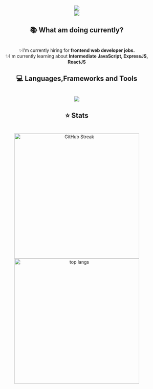 <h1 align="center">
<img src="https://media4.giphy.com/media/v1.Y2lkPTc5MGI3NjExc2E3NTFndmc5Nmx4ZmFtNDVpZm10Y3Q2eHJueXJ4MjBnamV1ZzU0MCZlcD12MV9pbnRlcm5hbF9naWZfYnlfaWQmY3Q9Zw/3oKIPnAiaMCws8nOsE/giphy.gif">
<br>
<img src="https://readme-typing-svg.demolab.com?font=Poppins&weight=600&pause=1000&color=8A0FF7&background=FFB72A00&random=false&width=435&lines=Hi%2C+I+am+a+Junior+web+developer.">
</h1>

<h2 align="center">📚 What am doing currently?</h2>
<br/>
<div align="center">
  ✨I'm currently hiring for <b>frontend web developer jobs.</b> <br>
  ✨I'm currently learning about <b>Intermediate JavaScript, ExpressJS, ReactJS</b>
</div>

<h2 align="center">💻 Languages,Frameworks and Tools</h2>
<br>
<div align="center">
    <img src="https://skillicons.dev/icons?i=bootstrap,tailwindcss,html,css,javascript,php,nodejs,vite,mysql,vscode,git,github,"/>
</div>

<h2 align="center">⭐ Stats</h2>
<br>
<div align=center>
  <img width=390 src="https://streak-stats.demolab.com?user=saritrungj&theme=dark&ring=A50EEB&fire=EB07AA&currStreakLabel=EB07AA" alt="GitHub Streak" />
  <br>
  <img width=390 align="center" src="https://github-readme-stats.vercel.app/api/top-langs/?username=saritrungj&theme=radical" alt="top langs" />
</div>